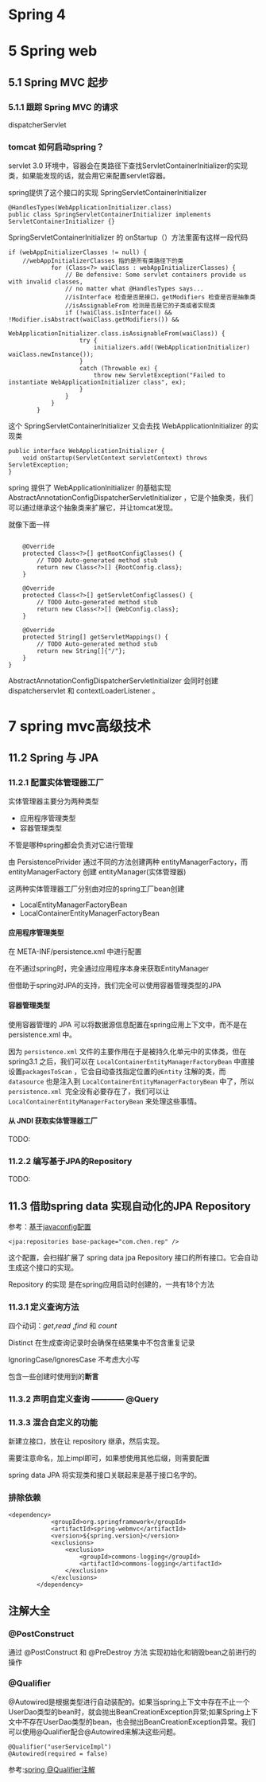 # Spring 4

#  5 Spring web

## 5.1 Spring MVC 起步

### 5.1.1 跟踪 Spring MVC 的请求

dispatcherServlet

### tomcat 如何启动spring？

servlet 3.0 环境中，容器会在类路径下查找ServletContainerInitializer的实现类，如果能发现的话，就会用它来配置servlet容器。

spring提供了这个接口的实现 SpringServletContainerInitializer

```
@HandlesTypes(WebApplicationInitializer.class)
public class SpringServletContainerInitializer implements ServletContainerInitializer {}
```

SpringServletContainerInitializer 的 onStartup（）方法里面有这样一段代码
```
if (webAppInitializerClasses != null) {
    //webAppInitializerClasses 指的是所有类路径下的类
            for (Class<?> waiClass : webAppInitializerClasses) {
                // Be defensive: Some servlet containers provide us with invalid classes,
                // no matter what @HandlesTypes says...
                //isInterface 检查是否是接口，getModifiers 检查是否是抽象类
                //isAssignableFrom 检测是否是它的子类或者实现类
                if (!waiClass.isInterface() && !Modifier.isAbstract(waiClass.getModifiers()) &&
                        WebApplicationInitializer.class.isAssignableFrom(waiClass)) {
                    try {
                        initializers.add((WebApplicationInitializer) waiClass.newInstance());
                    }
                    catch (Throwable ex) {
                        throw new ServletException("Failed to instantiate WebApplicationInitializer class", ex);
                    }
                }
            }
        }

```

这个 SpringServletContainerInitializer 又会去找 WebApplicationInitializer 的实现类

```
public interface WebApplicationInitializer {
    void onStartup(ServletContext servletContext) throws ServletException;
}

```

spring 提供了 WebApplicationInitializer 的基础实现 AbstractAnnotationConfigDispatcherServletInitializer ，它是个抽象类，我们可以通过继承这个抽象类来扩展它，并让tomcat发现。

就像下面一样

```public class WebApplicationInitializerImpl extends AbstractAnnotationConfigDispatcherServletInitializer{

    @Override
    protected Class<?>[] getRootConfigClasses() {
        // TODO Auto-generated method stub
        return new Class<?>[] {RootConfig.class};
    }

    @Override
    protected Class<?>[] getServletConfigClasses() {
        // TODO Auto-generated method stub
        return new Class<?>[] {WebConfig.class};
    }

    @Override
    protected String[] getServletMappings() {
        // TODO Auto-generated method stub
        return new String[]{"/"};
    }
}

```

AbstractAnnotationConfigDispatcherServletInitializer 会同时创建 dispatcherservlet 和 contextLoaderListener 。




# 7 spring mvc高级技术




## 11.2 Spring 与 JPA

### 11.2.1 配置实体管理器工厂

实体管理器主要分为两种类型

- 应用程序管理类型
- 容器管理类型

不管是哪种spring都会负责对它进行管理

由 PersistencePrivider 通过不同的方法创建两种 entityManagerFactory，而entityManagerFactory 创建 entityManager(实体管理器)

这两种实体管理器工厂分别由对应的spring工厂bean创建

- LocalEntityManagerFactoryBean
- LocalContainerEntityManagerFactoryBean


#### 应用程序管理类型

在 META-INF/persistence.xml 中进行配置

在不通过spring时，完全通过应用程序本身来获取EntityManager

但借助于spring对JPA的支持，我们完全可以使用容器管理类型的JPA


#### 容器管理类型

使用容器管理的 JPA 可以将数据源信息配置在spring应用上下文中，而不是在 persistence.xml 中。

因为 ```persistence.xml``` 文件的主要作用在于是被持久化单元中的实体类，但在spring3.1 之后，我们可以在 ```LocalContainerEntityManagerFactoryBean``` 中直接设置```packagesToScan``` ，它会自动查找指定位置的```@Entity``` 注解的类，而 ```datasource``` 也是注入到 ```LocalContainerEntityManagerFactoryBean``` 中了，所以 ```persistence.xml ```完全没有必要存在了，我们可以让 ```LocalContainerEntityManagerFactoryBean``` 来处理这些事情。




#### 从 JNDI 获取实体管理器工厂

TODO:


### 11.2.2 编写基于JPA的Repository

TODO:


## 11.3 借助spring data 实现自动化的JPA Repository

参考：[基于javaconfig配置](https://www.java-success.com/spring-javaconfig-configuration-and-transactionmanager/)

```
<jpa:repositories base-package="com.chen.rep" />

```

这个配置，会扫描扩展了 spring data jpa Repository 接口的所有接口。它会自动生成这个接口的实现。


Repository 的实现 是在spring应用启动时创建的，一共有18个方法

### 11.3.1 定义查询方法

四个动词：*get*,*read* ,*find* 和 *count*

Distinct 在生成查询记录时会确保在结果集中不包含重复记录

IgnoringCase/IgnoresCase 不考虑大小写

包含一些创建时使用到的**断言**


### 11.3.2 声明自定义查询 ———— @Query




### 11.3.3 混合自定义的功能


新建立接口，放在让 repository 继承，然后实现。

需要注意命名，加上impl即可，如果想使用其他后缀，则需要配置

spring data JPA 将实现类和接口关联起来是基于接口名字的。


### 排除依赖

```
<dependency>
            <groupId>org.springframework</groupId>
            <artifactId>spring-webmvc</artifactId>
            <version>${spring.version}</version>
            <exclusions>
                <exclusion>
                    <groupId>commons-logging</groupId>
                    <artifactId>commons-logging</artifactId>
                </exclusion>
            </exclusions>
        </dependency>
```






## 注解大全

### @PostConstruct

通过 @PostConstruct 和 @PreDestroy 方法 实现初始化和销毁bean之前进行的操作


###  @Qualifier

@Autowired是根据类型进行自动装配的。如果当spring上下文中存在不止一个UserDao类型的bean时，就会抛出BeanCreationException异常;如果Spring上下文中不存在UserDao类型的bean，也会抛出BeanCreationException异常。我们可以使用@Qualifier配合@Autowired来解决这些问题。

```
@Qualifier("userServiceImpl")
@Autowired(required = false)
```

参考:[spring @Qualifier注解](http://blog.csdn.net/clerk0324/article/details/25198457)







